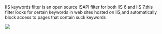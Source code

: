 IIS keywords filter is an open source ISAPI filter for both IIS 6 and IIS 7.this filter looks for certain keywords in web sites hosted on IIS,and automatically block access to pages that contain suck keywords

<img src='http://www.deanlee.cn/wp-content/uploads/2010/01/image.png' />